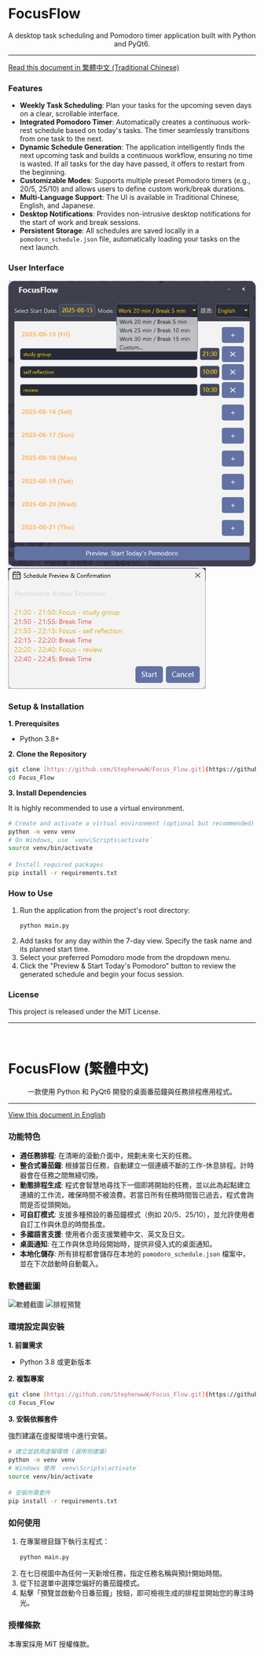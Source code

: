 # FocusFlow

<div align="center">
A desktop task scheduling and Pomodoro timer application built with Python and PyQt6.
</div>

---

[Read this document in 繁體中文 (Traditional Chinese)](#focusflow-繁體中文)

### Features

* **Weekly Task Scheduling**: Plan your tasks for the upcoming seven days on a clear, scrollable interface.
* **Integrated Pomodoro Timer**: Automatically creates a continuous work-rest schedule based on today's tasks. The timer seamlessly transitions from one task to the next.
* **Dynamic Schedule Generation**: The application intelligently finds the next upcoming task and builds a continuous workflow, ensuring no time is wasted. If all tasks for the day have passed, it offers to restart from the beginning.
* **Customizable Modes**: Supports multiple preset Pomodoro timers (e.g., 20/5, 25/10) and allows users to define custom work/break durations.
* **Multi-Language Support**: The UI is available in Traditional Chinese, English, and Japanese.
* **Desktop Notifications**: Provides non-intrusive desktop notifications for the start of work and break sessions.
* **Persistent Storage**: All schedules are saved locally in a `pomodoro_schedule.json` file, automatically loading your tasks on the next launch.

### User Interface

![Screenshot](images/screenshot.png)
![Schedule Preview](images/schedule%20preview.png)

### Setup & Installation

**1. Prerequisites**

* Python 3.8+

**2. Clone the Repository**
```bash
git clone [https://github.com/StephenwwW/Focus_Flow.git](https://github.com/StephenwwW/Focus_Flow.git)
cd Focus_Flow
```

**3. Install Dependencies**

It is highly recommended to use a virtual environment.
```bash
# Create and activate a virtual environment (optional but recommended)
python -m venv venv
# On Windows, use `venv\Scripts\activate`
source venv/bin/activate 

# Install required packages
pip install -r requirements.txt
```

### How to Use

1.  Run the application from the project's root directory:
    ```bash
    python main.py
    ```
2.  Add tasks for any day within the 7-day view. Specify the task name and its planned start time.
3.  Select your preferred Pomodoro mode from the dropdown menu.
4.  Click the "Preview & Start Today's Pomodoro" button to review the generated schedule and begin your focus session.

### License

This project is released under the MIT License.

---
<br>

# FocusFlow (繁體中文)

<div align="center">
一款使用 Python 和 PyQt6 開發的桌面番茄鐘與任務排程應用程式。
</div>

---

[View this document in English](#focusflow)

### 功能特色

* **週任務排程**: 在清晰的滾動介面中，規劃未來七天的任務。
* **整合式番茄鐘**: 根據當日任務，自動建立一個連續不斷的工作-休息排程。計時器會在任務之間無縫切換。
* **動態排程生成**: 程式會智慧地尋找下一個即將開始的任務，並以此為起點建立連續的工作流，確保時間不被浪費。若當日所有任務時間皆已過去，程式會詢問是否從頭開始。
* **可自訂模式**: 支援多種預設的番茄鐘模式（例如 20/5、25/10），並允許使用者自訂工作與休息的時間長度。
* **多國語言支援**: 使用者介面支援繁體中文、英文及日文。
* **桌面通知**: 在工作與休息時段開始時，提供非侵入式的桌面通知。
* **本地化儲存**: 所有排程都會儲存在本地的 `pomodoro_schedule.json` 檔案中，並在下次啟動時自動載入。

### 軟體截圖

![軟體截圖](focus_flow/images/screenshot.png)
![排程預覽](focus_flow/images/schedule%20preview.png)

### 環境設定與安裝

**1. 前置需求**

* Python 3.8 或更新版本

**2. 複製專案**
```bash
git clone [https://github.com/StephenwwW/Focus_Flow.git](https://github.com/StephenwwW/Focus_Flow.git)
cd Focus_Flow
```

**3. 安裝依賴套件**

強烈建議在虛擬環境中進行安裝。
```bash
# 建立並啟用虛擬環境 (選用但建議)
python -m venv venv
# Windows 使用 `venv\Scripts\activate`
source venv/bin/activate

# 安裝所需套件
pip install -r requirements.txt
```

### 如何使用

1.  在專案根目錄下執行主程式：
    ```bash
    python main.py
    ```
2.  在七日視圖中為任何一天新增任務，指定任務名稱與預計開始時間。
3.  從下拉選單中選擇您偏好的番茄鐘模式。
4.  點擊「預覽並啟動今日番茄鐘」按鈕，即可檢視生成的排程並開始您的專注時光。

### 授權條款

本專案採用 MIT 授權條款。


